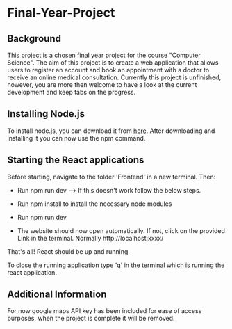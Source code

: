 # Final-Year-Project

Background
----------
This project is a chosen final year project for the course "Computer Science".
The aim of this project is to create a web application that allows users to register an account and book an appointment with a doctor to receive an online medical consultation. Currently this project is unfinished, however, you are more then welcome to have a look at the current development and keep tabs on the progress.

Installing Node.js
------------------
To install node.js, you can download it from [here](https://nodejs.org/en/download). After downloading and installing it you can now use the npm command.

Starting the React applications
-------------------------------
Before starting, navigate to the folder 'Frontend' in a new terminal. Then:

- Run npm run dev --> If this doesn't work follow the below steps.

- Run npm install to install the necessary node modules
- Run npm run dev

- The website should now open automatically. If not, click on the provided Link in the terminal. Normally http://localhost:xxxx/

That's all! React should be up and running.

To close the running application type 'q' in the terminal which is running the react application.

Additional Information
----------------------
For now google maps API key has been included for ease of access purposes, when the project is complete it will be removed.